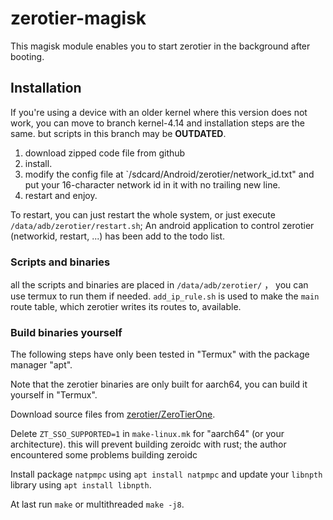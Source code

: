 # zerotier-magisk
This magisk module enables you to start zerotier in the background after booting.

## Installation
If you're using a device with an older kernel where this version does not work, you can move to branch kernel-4.14 and installation steps are the same.
but scripts in this branch may be **OUTDATED**.

1. download zipped code file from github
2. install.
3. modify the config file at `/sdcard/Android/zerotier/network_id.txt" and put your 16-character network id in it with no trailing new line.
4. restart and enjoy.

To restart, you can just restart the whole system, or just execute `/data/adb/zerotier/restart.sh`; An android application to control zerotier (networkid, restart, ...) has been add to the todo list.

### Scripts and binaries

all the scripts and binaries are placed in `/data/adb/zerotier/` ， you can use termux to run them if needed.
`add_ip_rule.sh` is used to make the `main` route table, which zerotier writes its routes to, available.

### Build binaries yourself

The following steps have only been tested in "Termux" with the package manager "apt".

Note that the zerotier binaries are only built for aarch64, you can build it yourself in "Termux".

Download source files from [zerotier/ZeroTierOne](/zerotier/ZeroTierOne).

Delete `ZT_SSO_SUPPORTED=1` in `make-linux.mk` for "aarch64" (or your architecture). this will prevent building zeroidc with rust; the author encountered some problems building zeroidc

Install package `natpmpc` using `apt install natpmpc` and update your `libnpth` library using `apt install libnpth`.

At last run `make` or multithreaded `make -j8`.
